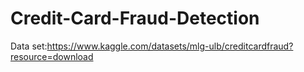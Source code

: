 # Credit-Card-Fraud-Detection
Data set:https://www.kaggle.com/datasets/mlg-ulb/creditcardfraud?resource=download
